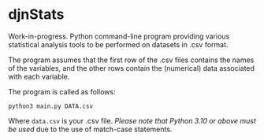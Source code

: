 # djnStats
Work-in-progress. Python command-line program providing various statistical analysis tools to be performed on datasets in .csv format.

The program assumes that the first row of the .csv files contains the names of the variables, and the other rows contain the (numerical) data associated with each variable.

The program is called as follows:

```
python3 main.py DATA.csv
```

Where `data.csv` is your .csv file. *Please note that Python 3.10 or above must be used* due to the use of match-case statements.
